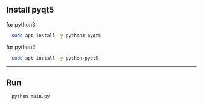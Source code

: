 ## Install pyqt5

for python3

```bash
  sudo apt install -y python3-pyqt5
```

for python2

```bash
  sudo apt install -y python-pyqt5
```

<hr/>

## Run
```bash
  python main.py
```
